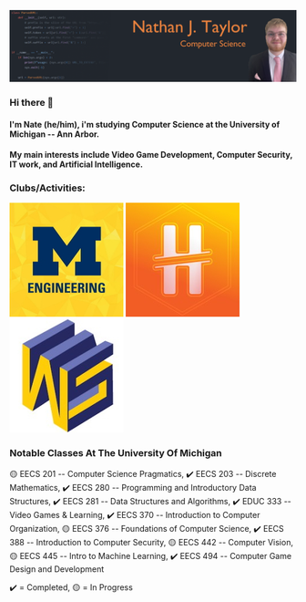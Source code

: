 ![](LinkedinBanner.png)
 
 ### Hi there 👋
#### I'm **Nate** (he/him), i'm studying Computer Science at the University of Michigan -- Ann Arbor.
#### My main interests include Video Game Development, Computer Security, IT work, and Artificial Intelligence.

### Clubs/Activities:
[![](UMEngin.jpg)](https://bit.ly/3tW5EJd) [![](MichHackers.jpg)](https://www.michhackers.com/) [![](WolverineSoftLogo.jpg)](https://www.wolverinesoft.org/)

### Notable Classes At The University Of Michigan
🟡 EECS 201 -- Computer Science Pragmatics, ✔️ EECS 203 -- Discrete Mathematics, ✔️ EECS 280 -- Programming and Introductory Data Structures, ✔️ EECS 281 -- Data Structures and Algorithms, ✔️ EDUC 333 -- Video Games & Learning, ✔️ EECS 370 -- Introduction to Computer Organization, 🟡 EECS 376 -- Foundations of Computer Science, ✔️ EECS 388 -- Introduction to Computer Security, 🟡 EECS 442 -- Computer Vision, 🟡 EECS 445 -- Intro to Machine Learning, ✔️ EECS 494 -- Computer Game Design and Development

✔️ = Completed, 🟡 = In Progress
